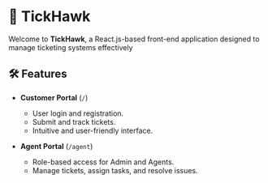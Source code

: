 # 🦅 TickHawk

Welcome to **TickHawk**, a React.js-based front-end application designed to manage ticketing systems effectively

## 🛠 Features

- **Customer Portal** (`/`)
  - User login and registration.
  - Submit and track tickets.
  - Intuitive and user-friendly interface.

- **Agent Portal** (`/agent`)
  - Role-based access for Admin and Agents.
  - Manage tickets, assign tasks, and resolve issues.